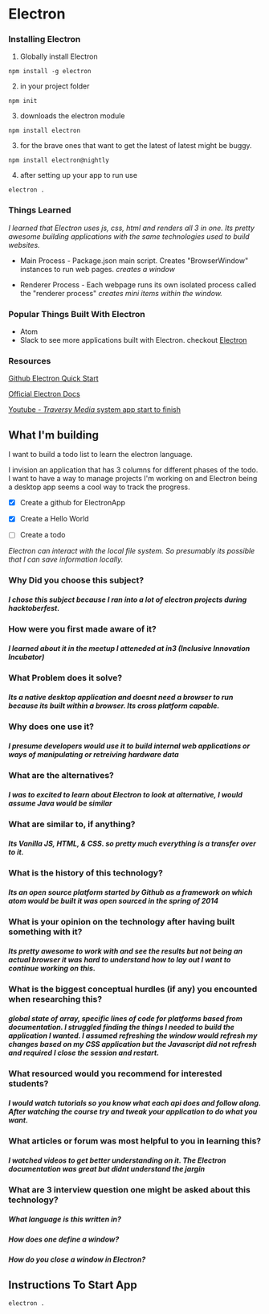 
# Electron

### Installing Electron

1. Globally install Electron
```
npm install -g electron
```

2. in your project folder
```
npm init
```

3. downloads the electron module
```
npm install electron
```
3. for the brave ones that want to get the latest of latest might be buggy.
```
npm install electron@nightly
```

4. after setting up your app to run use
```
electron .
```

### Things Learned

*I learned that Electron uses js, css, html and renders all 3 in one. Its pretty awesome building applications with the same technologies used to build websites.*

- Main Process - Package.json main script. Creates "BrowserWindow" instances to run web pages.
*creates a window*

- Renderer Process - Each webpage runs its own isolated process called the "renderer process"
*creates mini items within the window.*

### Popular Things Built With Electron
- Atom
- Slack
to see more applications built with Electron. checkout 
[Electron](https://electron.atom.io/apps)


### Resources 

[Github Electron Quick Start](https://github.com/electron/electron-quick-start)

[Official Electron Docs](https://electronjs.org/docs)

[Youtube - *Traversy Media* system app start to finish](https://www.youtube.com/watch?v=mr9Mtm_TRpw)

## What I'm building
I want to build a todo list to learn the electron language. 

I invision an application that has 3 columns for different phases of the todo. I want to have a way to manage projects I'm working on and Electron being a desktop app seems a cool way to track the progress.

- [x] Create a github for ElectronApp
- [x] Create a Hello World 
- [ ] Create a todo


*Electron can interact with the local file system. So presumably its possible that I can save information locally.*


### Why Did you choose this subject?
##### *I chose this subject because I ran into a lot of electron projects during hacktoberfest.*

### How were you first made aware of it?
##### *I learned about it in the meetup I atteneded at in3 (Inclusive Innovation Incubator)*

### What Problem does it solve?
##### *Its a native desktop application and doesnt need a browser to run because its built within a browser. Its cross platform capable.*

### Why does one use it?
##### *I presume developers would use it to build internal web applications or ways of manipulating or retreiving hardware data*

### What are the alternatives?
##### *I was to excited to learn about Electron to look at alternative, I would assume Java would be similar*

### What are similar to, if anything?
##### *Its Vanilla JS, HTML, & CSS. so pretty much everything is a transfer over to it.*

### What is the history of this technology?
##### *Its an open source platform started by Github as a framework on which atom would be built it was open sourced in the spring of 2014*

### What is your opinion on the technology after having built something with it?
##### *Its pretty awesome to work with and see the results but not being an actual browser it was hard to understand how to lay out I want to continue working on this.*

### What is the biggest conceptual hurdles (if any) you encounted when researching this?
##### *global state of array, specific lines of code for platforms based from documentation. I struggled finding the things I needed to build the application I wanted. I assumed refreshing the window would refresh my changes based on my CSS application but the Javascript did not refresh and required I close the session and restart.*

### What resourced would you recommend for interested students? 
##### *I would watch tutorials so you know what each api does and follow along. After watching the course try and tweak your application to do what you want.*

### What articles or forum was most helpful to you in learning this?
##### *I watched videos to get better understanding on it. The Electron documentation was great but didnt understand the jargin*

### What are 3 interview question one might be asked about this technology?
##### What language is this written in?
##### How does one define a window?
##### How do you close a window in Electron?

## Instructions To Start App
```
electron .
```